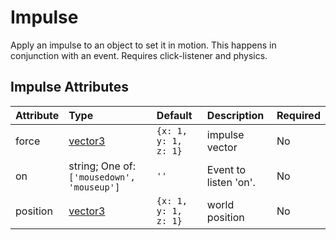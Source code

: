 
Impulse
=======


Apply an impulse to an object to set it in motion. This happens in conjunction with an event. Requires click-listener and physics.

Impulse Attributes
-------------------

|Attribute|Type|Default|Description|Required|
| :--- | :--- | :--- | :--- | :--- |
|force|[vector3](vector3)|```{x: 1, y: 1, z: 1}```|impulse vector|No|
|on|string; One of: ```['mousedown', 'mouseup']```|```''```|Event to listen 'on'.|No|
|position|[vector3](vector3)|```{x: 1, y: 1, z: 1}```|world position|No|
